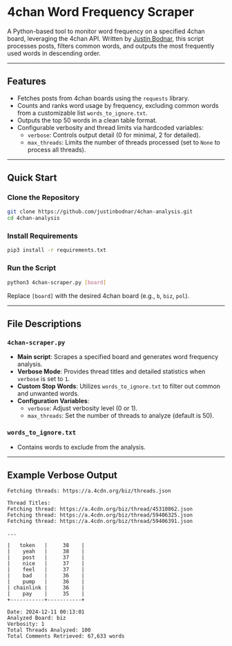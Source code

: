 # 4chan Word Frequency Scraper

A Python-based tool to monitor word frequency on a specified 4chan board, leveraging the 4chan API. Written by [Justin Bodnar](https://justinbodnar.com), this script processes posts, filters common words, and outputs the most frequently used words in descending order.

---

## Features
- Fetches posts from 4chan boards using the `requests` library.
- Counts and ranks word usage by frequency, excluding common words from a customizable list `words_to_ignore.txt`.
- Outputs the top 50 words in a clean table format.
- Configurable verbosity and thread limits via hardcoded variables:
  - `verbose`: Controls output detail (0 for minimal, 2 for detailed).
  - `max_threads`: Limits the number of threads processed (set to `None` to process all threads).

---

## Quick Start

### Clone the Repository
```bash
git clone https://github.com/justinbodnar/4chan-analysis.git
cd 4chan-analysis
```

### Install Requirements
```bash
pip3 install -r requirements.txt
```

### Run the Script
```bash
python3 4chan-scraper.py [board]
```
Replace `[board]` with the desired 4chan board (e.g., `b`, `biz`, `pol`).

---

## File Descriptions

### `4chan-scraper.py`
- **Main script**: Scrapes a specified board and generates word frequency analysis.
- **Verbose Mode**: Provides thread titles and detailed statistics when `verbose` is set to `1`.
- **Custom Stop Words**: Utilizes `words_to_ignore.txt` to filter out common and unwanted words.
- **Configuration Variables**:
  - `verbose`: Adjust verbosity level (0 or 1).
  - `max_threads`: Set the number of threads to analyze (default is 50).

### `words_to_ignore.txt`
- Contains words to exclude from the analysis.

---

## Example Verbose Output
```plaintext
Fetching threads: https://a.4cdn.org/biz/threads.json

Thread Titles:
Fetching thread: https://a.4cdn.org/biz/thread/45310862.json
Fetching thread: https://a.4cdn.org/biz/thread/59406325.json
Fetching thread: https://a.4cdn.org/biz/thread/59406391.json

...

|   token   |     38    |
|    yeah   |     38    |
|    post   |     37    |
|    nice   |     37    |
|    feel   |     37    |
|    bad    |     36    |
|    pump   |     36    |
| chainlink |     36    |
|    pay    |     35    |
+-----------+-----------+

Date: 2024-12-11 00:13:01
Analyzed Board: biz
Verbosity: 1
Total Threads Analyzed: 100
Total Comments Retrieved: 67,633 words
```
